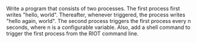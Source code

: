 Write a program that consists of two processes.
The first process first writes "hello, world". Thereafter, whenever triggered, the process writes "hello again, world". 
The second process triggers the first process every n seconds, where n is a configurable variable. 
Also, add a shell command to trigger the first process from the RIOT command line.
